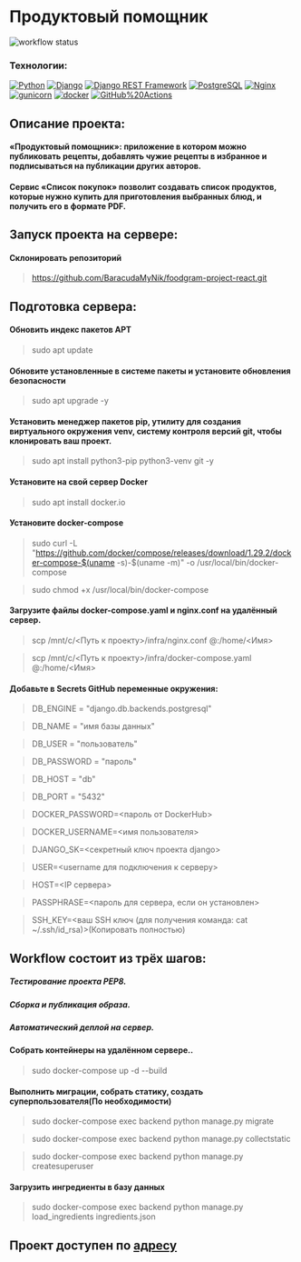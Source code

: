 # Продуктовый помощник
![workflow status](https://github.com/baracudamynik/foodgram-project-react/actions/workflows/main.yml/badge.svg)

### Технологии:
[![Python](https://img.shields.io/badge/-Python-464646?style=flat-square&logo=Python)](https://www.python.org/) [![Django](https://img.shields.io/badge/-Django-464646?style=flat-square&logo=Django)](https://www.djangoproject.com/) [![Django REST Framework](https://img.shields.io/badge/-Django%20REST%20Framework-464646?style=flat-square&logo=Django%20REST%20Framework)](https://www.django-rest-framework.org/) [![PostgreSQL](https://img.shields.io/badge/-PostgreSQL-464646?style=flat-square&logo=PostgreSQL)](https://www.postgresql.org/) [![Nginx](https://img.shields.io/badge/-NGINX-464646?style=flat-square&logo=NGINX)](https://nginx.org/ru/) [![gunicorn](https://img.shields.io/badge/-gunicorn-464646?style=flat-square&logo=gunicorn)](https://gunicorn.org/) [![docker](https://img.shields.io/badge/-Docker-464646?style=flat-square&logo=docker)](https://www.docker.com/) [![GitHub%20Actions](https://img.shields.io/badge/-GitHub%20Actions-464646?style=flat-square&logo=GitHub%20actions)](https://github.com/features/actions)

## Описание проекта:

#### «Продуктовый помощник»: приложение в котором можно публиковать рецепты, добавлять чужие рецепты в избранное и подписываться на публикации других авторов.
#### Сервис «Список покупок» позволит создавать список продуктов, которые нужно купить для приготовления выбранных блюд, и получить его в формате PDF.

## Запуск проекта на сервере:

#### Склонировать репозиторий
> https://github.com/BaracudaMyNik/foodgram-project-react.git


## Подготовка сервера:

#### Обновить индекс пакетов APT
>sudo apt update 

#### Обновите установленные в системе пакеты и установите обновления безопасности
>sudo apt upgrade -y

#### Установить менеджер пакетов pip, утилиту для создания виртуального окружения venv, систему контроля версий git, чтобы клонировать ваш проект.
>sudo apt install python3-pip python3-venv git -y

#### Установите на свой сервер Docker
>sudo apt install docker.io

#### Установите docker-compose
>sudo curl -L "https://github.com/docker/compose/releases/download/1.29.2/docker-compose-$(uname -s)-$(uname -m)" -o /usr/local/bin/docker-compose

>sudo chmod +x /usr/local/bin/docker-compose

#### Загрузите файлы docker-compose.yaml и nginx.conf на удалённый сервер.
>scp /mnt/c/<Путь к проекту>/infra/nginx.conf  <login>@<IP>:/home/<Имя>

>scp /mnt/c/<Путь к проекту>/infra/docker-compose.yaml  <login>@<IP>:/home/<Имя>

#### Добавьте в Secrets GitHub переменные окружения:

>DB_ENGINE = "django.db.backends.postgresql"

>DB_NAME = "имя базы данных"

>DB_USER = "пользователь"

>DB_PASSWORD = "пароль"

>DB_HOST = "db"

>DB_PORT = "5432"

>DOCKER_PASSWORD=<пароль от DockerHub>

>DOCKER_USERNAME=<имя пользователя>

>DJANGO_SK=<секретный ключ проекта django>

>USER=<username для подключения к серверу>

>HOST=<IP сервера>

>PASSPHRASE=<пароль для сервера, если он установлен>

>SSH_KEY=<ваш SSH ключ (для получения команда: cat ~/.ssh/id_rsa)>(Копировать полностью)


## Workflow состоит из трёх шагов:
##### Тестирование проекта PEP8.
##### Сборка и публикация образа.
##### Автоматический деплой на сервер.

#### Собрать контейнеры на удалённом сервере..
>sudo docker-compose up -d --build

#### Выполнить миграции, собрать статику, создать суперпользователя(По необходимости)
>sudo docker-compose exec backend python manage.py migrate

>sudo docker-compose exec backend python manage.py collectstatic

>sudo docker-compose exec backend python manage.py createsuperuser

#### Загрузить ингредиенты в базу данных
>sudo docker-compose exec backend python manage.py load_ingredients ingredients.json

## Проект доступен по [адресу](https://sergey.zapto.org/)
